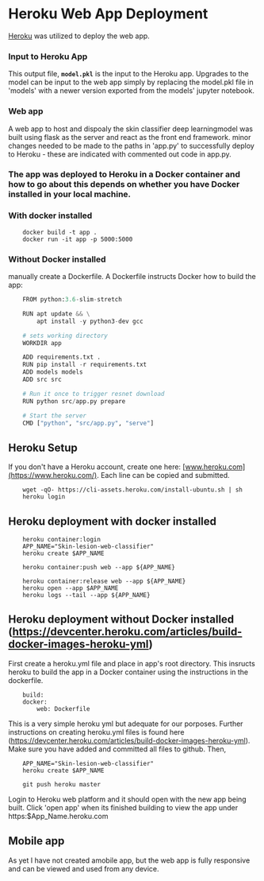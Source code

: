 # Heroku Web App Deployment

[Heroku](https://www.heroku.com/) was utilized to deploy the web app.

### Input to Heroku App
This output file, **`model.pkl`** is the input to the Heroku app.
Upgrades to the model can be input to the web app simply by replacing the model.pkl file in 'models' with a newer version exported from the models' jupyter notebook.

### Web app
A web app to host and dispoaly the skin classifier deep learningmodel was built using flask as the server and react as the front end framework. 
minor changes  needed to be made to the paths in 'app.py' to successfully deploy to Heroku - these are indicated with commented out code in app.py.

### The app was deployed to Heroku in a Docker container and how to go about this depends on whether you have Docker installed in your local machine. 

### With docker installed
```
    docker build -t app .
    docker run -it app -p 5000:5000
```

### Without Docker installed
manually create a Dockerfile. A Dockerfile instructs Docker how to build the app:
```python
    FROM python:3.6-slim-stretch

    RUN apt update && \
        apt install -y python3-dev gcc

    # sets working directory
    WORKDIR app 

    ADD requirements.txt .
    RUN pip install -r requirements.txt
    ADD models models
    ADD src src

    # Run it once to trigger resnet download
    RUN python src/app.py prepare

    # Start the server
    CMD ["python", "src/app.py", "serve"]
```

## Heroku Setup 
If you don't have a Heroku account, create one here: [www.heroku.com](https://www.heroku.com/).  Each line can be copied and submitted.  
``` 
    wget -qO- https://cli-assets.heroku.com/install-ubuntu.sh | sh
    heroku login
```

## Heroku deployment with docker installed
```
    heroku container:login
    APP_NAME="Skin-lesion-web-classifier"
    heroku create $APP_NAME

    heroku container:push web --app ${APP_NAME}

    heroku container:release web --app ${APP_NAME}
    heroku open --app $APP_NAME
    heroku logs --tail --app ${APP_NAME}
```
## Heroku deployment without Docker installed (https://devcenter.heroku.com/articles/build-docker-images-heroku-yml)
First create a heroku.yml file and place in app's root directory. This insructs heroku to build the app in a Docker container using the instructions in the dockerfile.
```
    build:
    docker:
        web: Dockerfile
```
This is a very simple heroku yml but adequate for our porposes. Further instructions on creating heroku.yml files is found here (https://devcenter.heroku.com/articles/build-docker-images-heroku-yml).
Make sure you have added and committed all files to github. Then, 
```
    APP_NAME="Skin-lesion-web-classifier"
    heroku create $APP_NAME

    git push heroku master
```

Login to Heroku web platform and it should open with the new app being built. Click 'open app' when its finished building to view the app under https:$App_Name.heroku.com

## Mobile app
As yet I have not created amobile app, but the web app is fully responsive and can be viewed and used from any device. 
 

